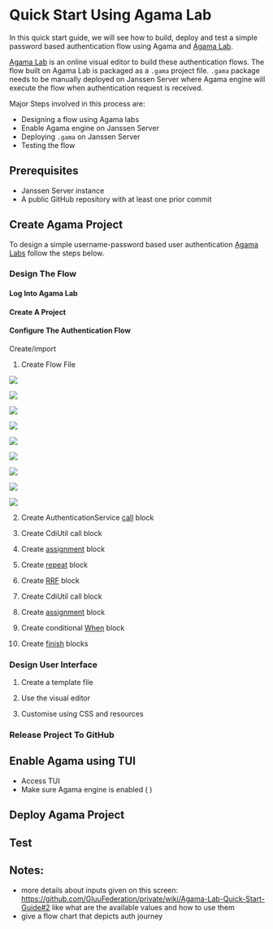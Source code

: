 # Quick Start Using Agama Lab

In this quick start guide, we will see how to build, deploy and test a simple password based authentication flow using
Agama and [Agama Lab](https://cloud.gluu.org/agama-lab). 

[Agama Lab](https://cloud.gluu.org/agama-lab) is an online visual editor to build these authentication flows. The flow
built on Agama Lab is packaged as a `.gama` project file. `.gama` package needs to be manually deployed on 
Janssen Server where Agama engine will execute the flow when authentication request is received.

Major Steps involved in this process are:
- Designing a flow using Agama labs
- Enable Agama engine on Janssen Server
- Deploying `.gama` on Janssen Server
- Testing the flow

## Prerequisites

- Janssen Server instance
- A public GitHub repository with at least one prior commit

## Create Agama Project

To design a simple username-password based user authentication [Agama Labs](https://cloud.gluu.org/agama-lab/) follow 
the steps below.

### Design The Flow

#### Log Into Agama Lab

#### Create A Project

#### Configure The Authentication Flow

Create/import

1. Create Flow File

![](../../../assets/agama-lab-login.png)

![](../../../assets/agama-lab-GH-login.png)

![](../../../assets/agama-lab-add-gh-repo.png)

![](../../../assets/agama-lab-project-page.png)

![](../../../assets/agama-lab-new-proj.png)

![](../../../assets/agama-lab-project-listing.png)

![](../../../assets/agama-lab-new-flow.png)

![](../../../assets/agama-lab-new-flow-name.png)

![](../../../assets/agama-lab-flow-passwd-1.png)

2. Create AuthenticationService [call]() block

3. Create CdiUtil call block

4. Create [assignment]() block

5. Create [repeat]() block

6. Create [RRF]() block

7. Create CdiUtil call block

8. Create [assignment]() block

9. Create conditional [When]() block

10. Create [finish]() blocks


### Design User Interface

1. Create a template file

2. Use the visual editor

3. Customise using CSS and resources

### Release Project To GitHub

## Enable Agama using TUI

- Access TUI
- Make sure Agama engine is enabled ( )

## Deploy Agama Project

## Test


## Notes:

- more details about inputs given on this screen: https://github.com/GluuFederation/private/wiki/Agama-Lab-Quick-Start-Guide#2
  like what are the available values and how to use them
- give a flow chart that depicts auth journey